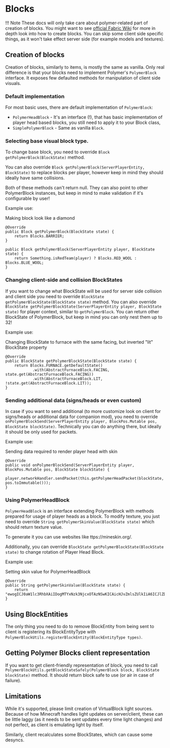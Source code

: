 # Blocks
!!! Note
    These docs will only take care about polymer-related part of creation of blocks.
    You might want to see [official Fabric Wiki](https://fabricmc.net/wiki/tutorial:blocks)
    for more in depth look into how to create blocks. 
    You can skip some client side specific things, as it won't take effect server side 
    (for example models and textures).

## Creation of blocks

Creation of blocks, similarly to items, is mostly the same as vanilla. Only real difference is that your blocks need to 
implement Polymer's `PolymerBlock` interface. It exposes few defaulted methods for manipulation
of client side visuals.

### Default implementation
For most basic uses, there are default implementation of `PolymerBlock`:

* `PolymerHeadBlock` - It's an interface (!), that has basic implementation of player head based blocks, you still need to apply it to your Block class,
* `SimplePolymerBlock` - Same as vanilla `Block`.

### Selecting base visual block type.
To change base block, you need to override `Block getPolymerBlock(BlockState)` method.

You can also override `Block getPolymerBlock(ServerPlayerEntity, BlockState)` to replace blocks per player,
however keep in mind they should ideally have same collisions.

Both of these methods can't return null. They can also point to other PolymerBlock instances, but keep
in mind to make validation if it's configurable by user!

Example use:

Making block look like a diamond
```
@Override
public Block getPolymerBlock(BlockState state) {
    return Blocks.BARRIER;
}

public Block getPolymerBlock(ServerPlayerEntity player, BlockState state) {
    return Something.isRedTeam(player) ? Blocks.RED_WOOL : Blocks.BLUE_WOOL;
}
```

### Changing client-side and collision BlockStates
If you want to change what BlockState will be used for server side collision 
and client side you need to override `BlockState getPolymerBlockState(BlockState state)` method.
You can also override `BlockState getPolymerBlockState(ServerPlayerEntity player, BlockState state)` for player context,
similar to `getPolymerBlock`.
You can return other BlockState of PolymerBlock, but keep in mind you can only nest them
up to 32!

Example use:

Changing BlockState to furnace with the same facing, but inverted "lit" BlockState property
```
@Override
public BlockState getPolymerBlockState(BlockState state) {
    return Blocks.FURNACE.getDefaultState()
            .with(AbstractFurnaceBlock.FACING, state.get(AbstractFurnaceBlock.FACING))
            .with(AbstractFurnaceBlock.LIT, !state.get(AbstractFurnaceBlock.LIT));
}
```

### Sending additional data (signs/heads or even custom)
In case if you want to send additional (to more customize look on client for signs/heads 
or additional data for companion mod), you need to override `onPolymerBlockSend(ServerPlayerEntity player, BlockPos.Mutable pos, BlockState blockState)`.
Technically you can do anything there, but ideally it should be only used for packets.

Example use:

Sending data required to render player head with skin
```
@Override
public void onPolymerBlockSend(ServerPlayerEntity player, BlockPos.Mutable pos, BlockState blockState) { 
    player.networkHandler.sendPacket(this.getPolymerHeadPacket(blockState, pos.toImmutable()));
}
```

### Using PolymerHeadBlock
`PolymerHeadBlock` is an interface extending PolymerBlock with methods prepared for 
usage of player heads as a block. To modify texture, you just need to override 
`String getPolymerSkinValue(BlockState state)` which should return texture value.

To generate it you can use websites like ttps://mineskin.org/.

Additionally, you can override `BlockState getPolymerBlockState(BlockState state)` 
to change rotation of Player Head Block.

Example use:

Setting skin value for PolymerHeadBlock
```
@Override
public String getPolymerSkinValue(BlockState state) {
    return "ewogICJ0aW1lc3RhbXAiIDogMTYxNzk3NjcxOTAzNSwKICAicHJvZmlsZUlkIiA6ICJlZDUzZGQ4MTRmOWQ0YTNjYjRlYjY1MWRjYmE3N2U2NiIsCiAgInByb2ZpbGVOYW1lIiA6ICI0MTQxNDE0MWgiLAogICJzaWduYXR1cmVSZXF1aXJlZCIgOiB0cnVlLAogICJ0ZXh0dXJlcyIgOiB7CiAgICAiU0tJTiIgOiB7CiAgICAgICJ1cmwiIDogImh0dHA6Ly90ZXh0dXJlcy5taW5lY3JhZnQubmV0L3RleHR1cmUvNTczNTE0YTIzMjQ1ZjE1ZGJhZDVmYjRlNjIyMTYzMDIwODY0Y2NlNGMxNWQ1NmRlM2FkYjkwZmE1YTcxMzdmZCIKICAgIH0KICB9Cn0";
}
```

## Using BlockEntities
The only thing you need to do to remove BlockEntity from being sent to client is registering its BlockEntityType with `PolymerBlockUtils.registerBlockEntity(BlockEntityType types)`.

## Getting Polymer Blocks client representation
If you want to get client-friendly representation of block, you need to call
`PolymerBlockUtils.getBlockStateSafely(PolymerBlock block, BlockState blockState)`
method. It should return block safe to use (or air in case of failure).

## Limitations
While it's supported, please limit creation of VirtualBlock light sources. Because of how Minecraft
handles light updates on server/client, these can be little laggy (as it needs to be sent updates every time light changes) and not perfect, 
as client is emulating light by itself.

Similarly, client recalculates some BlockStates, which can cause some desyncs.
